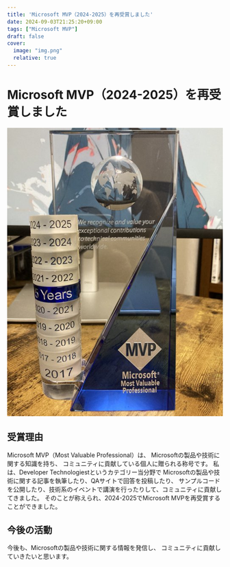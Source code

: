 ```yaml
---
title: 'Microsoft MVP（2024-2025）を再受賞しました'
date: 2024-09-03T21:25:20+09:00
tags: ["Microsoft MVP"]
draft: false
cover:
  image: "img.png"
  relative: true
---
```


# Microsoft MVP（2024-2025）を再受賞しました

![img_1.png](img_1.png)

## 受賞理由
Microsoft MVP（Most Valuable Professional）は、
Microsoftの製品や技術に関する知識を持ち、
コミュニティに貢献している個人に贈られる称号です。
私は、Developer Technologiestというカテゴリー当分野で
Microsoftの製品や技術に関する記事を執筆したり、QAサイトで回答を投稿したり、
サンプルコードを公開したり、技術系のイベントで講演を行ったりして、コミュニティに貢献してきました。
そのことが称えられ、2024-2025でMicrosoft MVPを再受賞することができました。

## 今後の活動
今後も、Microsoftの製品や技術に関する情報を発信し、
コミュニティに貢献していきたいと思います。